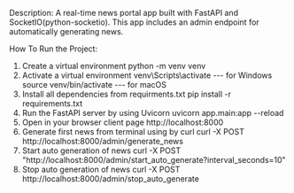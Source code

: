 Description: 
A real-time news portal app built with FastAPI and SocketIO(python-socketio). This app includes an admin endpoint for automatically generating news.

How To Run the Project:
1) Create a virtual environment
 python -m venv venv  
2) Activate a virtual environment
 venv\Scripts\activate  --- for Windows
 source venv/bin/activate --- for macOS
3) Install all dependencies from requirments.txt
 pip install -r requirements.txt
4) Run the FastAPI server by using Uvicorn
 uvicorn app.main:app --reload
5) Open in your browser client page
  http://localhost:8000
6) Generate first news from terminal using by curl
   curl -X POST http://localhost:8000/admin/generate_news
7) Start auto generation of news
  curl -X POST "http://localhost:8000/admin/start_auto_generate?interval_seconds=10"
8) Stop auto generation of news
  curl -X POST http://localhost:8000/admin/stop_auto_generate
  
